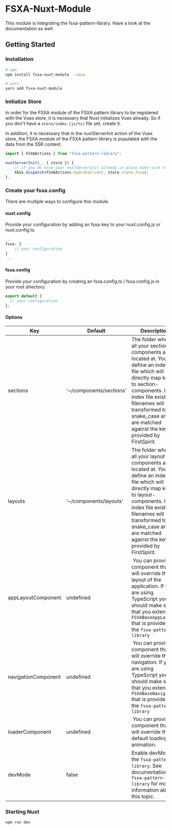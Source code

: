 # FSXA-Nuxt-Module

This module is integrating the fsxa-pattern-library. Have a look at the documentation as well.

## Getting Started

### Installation

```bash
# npm
npm install fsxa-nuxt-module --save

# yarn
yarn add fsxa-nuxt-module
```

### Initialize Store

In order for the FSXA module of the FSXA pattern library to be registered with the Vuex store, it is necessary that Nuxt initializes Vuex already.
So if you don't have a `store/index.(js/ts)` file yet, create it.

In addition, it is necessary that in the nuxtServerInit action of the Vuex store, the FSXA module of the FSXA pattern library is populated with the data from the SSR context.

```typescript
import { FSXAActions } from "fsxa-pattern-library";

nuxtServerInit(_, { store }) {
    // if you do have your nextServerInit already in place make sure to include this line
    this.dispatch(FSXAActions.hydrateClient, store.state.fsxa);
},
```

### Create your fsxa.config

There are multiple ways to configure this module.

#### nuxt.config

Provide your configuration by adding an fsxa-key to your nuxt.config.js or nuxt.config.ts.

```javascript
...
fsxa: {
    // your configuration
}
...
```

#### fsxa.config

Provide your configuration by creating an fsxa.config.ts / fsxa.config.js in your root directory.

```javascript
export default {
  // your configuration
};
```

#### Options

| Key      | Default                 | Description                                                                                                                                                                                                                                                                    |
| -------- | ----------------------- | ------------------------------------------------------------------------------------------------------------------------------------------------------------------------------------------------------------------------------------------------------------------------------ |
| sections | '~/components/sections' | The folder where all your section-components are located at. You can define an index-file which will directly map keys to section-components. If no index file exists the filenames will be transformed to snake_case and are matched against the key provided by FirstSpirit. |
| layouts  | '~/components/layouts'  | The folder where all your layout-components are located at. You can define an index-file which will directly map keys to layout-components. If no index file exists the filenames will be transformed to snake_case and are matched against the key provided by FirstSpirit.   |
| appLayoutComponent | undefined | You can provide a component that will override the layout of the application. If you are using TypeScript you should make sure, that you extend the `FSXABaseAppLayout` that is provided by the `fsxa-pattern-library` |
| navigationComponent | undefined | You can provide a component that will override the navigation. If you are using TypeScript you should make sure, that you extend the `FSXABaseNavigation` that is provided by the `fsxa-pattern-library` |
| loaderComponent | undefined | You can provide a component that will override the default loading animation. |
| devMode  | false                   | Enable devMode in the `fsxa-pattern-library`. See documentation of `fsxa-pattern-library` for more information about this topic.                                                                                                                                               |

### Starting Nuxt

```bash
npm run dev
```
